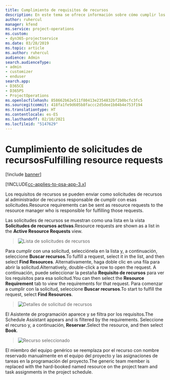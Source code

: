 ```yaml
---
title: Cumplimiento de requisitos de recursos
description: En este tema se ofrece información sobre cómo cumplir los requisitos de recursos.
author: ruhercul
manager: kfend
ms.service: project-operations
ms.custom:
- dyn365-projectservice
ms.date: 03/28/2019
ms.topic: article
ms.author: ruhercul
audience: Admin
search.audienceType:
- admin
- customizer
- enduser
search.app:
- D365CE
- D365PS
- ProjectOperations
ms.openlocfilehash: 858662b62e511f80413e2354832bf2b0bcfc3fc5
ms.sourcegitcommit: 418fa1fe9d605b8faccc2d5dee1b04b4e753f194
ms.translationtype: HT
ms.contentlocale: es-ES
ms.lasthandoff: 02/10/2021
ms.locfileid: "5147629"
---
```

# <a name="fulfilling-resource-requests"></a><span data-ttu-id="642fd-103">Cumplimiento de solicitudes de recursos</span><span class="sxs-lookup"><span data-stu-id="642fd-103">Fulfilling resource requests</span></span>

[!include [banner](../includes/psa-now-project-operations.md)]

[!INCLUDE[cc-applies-to-psa-app-3.x](../includes/cc-applies-to-psa-app-3x.md)]

<span data-ttu-id="642fd-104">Los requisitos de recursos se pueden enviar como solicitudes de recursos al administrador de recursos responsable de cumplir con esas solicitudes.</span><span class="sxs-lookup"><span data-stu-id="642fd-104">Resource requirements can be sent as resource requests to the resource manager who is responsible for fulfilling those requests.</span></span>

<span data-ttu-id="642fd-105">Las solicitudes de recursos se muestran como una lista en la vista **Solicitudes de recursos activas**.</span><span class="sxs-lookup"><span data-stu-id="642fd-105">Resource requests are shown as a list in the **Active Resource Requests** view.</span></span>

> ![Lista de solicitudes de recursos](media/Resource-Management-image59.png)

<span data-ttu-id="642fd-107">Para cumplir con una solicitud, selecciónela en la lista y, a continuación, seleccione **Buscar recursos**.</span><span class="sxs-lookup"><span data-stu-id="642fd-107">To fulfill a request, select it in the list, and then select **Find Resources**.</span></span> <span data-ttu-id="642fd-108">Alternativamente, haga doble clic en una fila para abrir la solicitud.</span><span class="sxs-lookup"><span data-stu-id="642fd-108">Alternatively, double-click a row to open the request.</span></span> <span data-ttu-id="642fd-109">A continuación, puede seleccionar la pestaña **Requisito de recursos** para ver los requisitos para esa solicitud.</span><span class="sxs-lookup"><span data-stu-id="642fd-109">You can then select the **Resource Requirement** tab to view the requirements for that request.</span></span> <span data-ttu-id="642fd-110">Para comenzar a cumplir con la solicitud, seleccione **Buscar recursos**.</span><span class="sxs-lookup"><span data-stu-id="642fd-110">To start to fulfill the request, select **Find Resources**.</span></span>

> ![Detalles de solicitud de recursos](media/Resource-Management-image60.png)

<span data-ttu-id="642fd-112">El Asistente de programación aparece y se filtra por los requisitos.</span><span class="sxs-lookup"><span data-stu-id="642fd-112">The Schedule Assistant appears and is filtered by the requirements.</span></span> <span data-ttu-id="642fd-113">Seleccione el recurso y, a continuación, **Reservar**.</span><span class="sxs-lookup"><span data-stu-id="642fd-113">Select the resource, and then select **Book**.</span></span>

> ![Recurso seleccionado](media/Resource-Management-image61.png)

<span data-ttu-id="642fd-115">El miembro del equipo genérico se reemplaza por el recurso con nombre reservado manualmente en el equipo del proyecto y las asignaciones de tareas en la programación del proyecto.</span><span class="sxs-lookup"><span data-stu-id="642fd-115">The generic team member is replaced with the hard-booked named resource on the project team and task assignments in the project schedule.</span></span>
